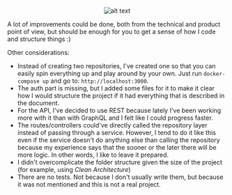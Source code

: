 <p align="center">
  <img src="https://user-images.githubusercontent.com/46922193/230734963-40f2409a-f420-4fd4-9575-684dad30e0f1.gif" alt="alt text">
</p>

A lot of improvements could be done, both from the technical and product point of view, but should be enough for you to get a sense of how I code and structure things :)

Other considerations:

* Instead of creating two repositories, I've created one so that you can easily spin everything up and play around by your own. Just run `docker-compose up` and go to: `http://localhost:3000`.
* The auth part is missing, but I added some files for it to make it clear how I would structure the project if it had everything that is described in the document.
* For the API, I've decided to use REST because lately I've been working more with it than with GraphQL and I felt like I could progress faster.
* The routes/controllers could've directly called the repository layer instead of passing through a service. However, I tend to do it like this even if the service doesn't do anything else than calling the repository because my experience says that the sooner or the later there will be more logic. In other words, I like to leave it prepared.
* I didn't overcomplicate the folder structure given the size of the project (for example, using _Clean Architecture_)
* There are no tests. Not because I don't usually write them, but because it was not mentioned and this is not a real project.
